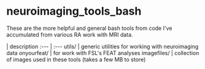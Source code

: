 # neuroimaging_tools_bash
These are the more helpful and general bash tools from code I've accumulated from various RA work with MRI data.

  | description
 :--- | :--- 
utils/ | generic utilities for working with neuroimaging data
onyourfeat/ | for work with FSL's FEAT analyses
imagefiles/ | collection of images used in these tools (takes a few MB to store)
